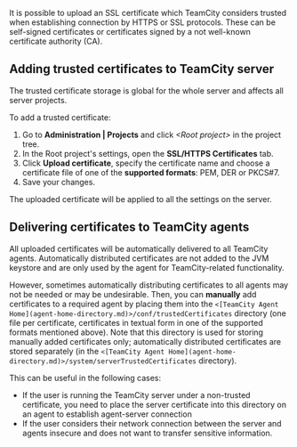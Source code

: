 [//]: # (title: Uploading SSL Certificates)
[//]: # (auxiliary-id: Uploading SSL Certificates)

It is possible to upload an SSL certificate which TeamCity considers trusted when establishing connection by HTTPS or SSL protocols. These can be self-signed certificates or certificates signed by a not well-known certificate authority (CA).

## Adding trusted certificates to TeamCity server

The trusted certificate storage is global for the whole server and affects all server projects.

To add a trusted certificate:
1. Go to __Administration | Projects__ and click _\<Root project\>_ in the project tree.
2. In the Root project's settings, open the __SSL/HTTPS Certificates__ tab.
3. Click __Upload certificate__, specify the certificate name and choose a certificate file of one of the __supported formats__: PEM, DER or PKCS#7.
4. Save your changes.

The uploaded certificate will be applied to all the settings on the server.

## Delivering certificates to TeamCity agents

All uploaded certificates will be automatically delivered to all TeamCity agents. Automatically distributed certificates are not added to the JVM keystore and are only used by the agent for TeamCity-related functionality.

However, sometimes automatically distributing certificates to all agents may not be needed or may be undesirable. Then, you can __manually__ add certificates to a required agent by placing them into the `<[TeamCity Agent Home](agent-home-directory.md)>/conf/trustedCertificates` directory (one file per certificate, certificates in textual form in one of the supported formats mentioned above). Note that this directory is used for storing manually added certificates only; automatically distributed certificates are stored separately (in the `<[TeamCity Agent Home](agent-home-directory.md)>/system/serverTrustedCertificates` directory).

This can be useful in the following cases:
* If the user is running the TeamCity server under a non-trusted certificate, you need to place the server certificate into this directory on an agent to establish agent-server connection
* If the user considers their network connection between the server and agents insecure and does not want to transfer sensitive information.